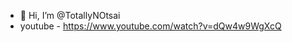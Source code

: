 

- 👋 Hi, I’m @TotallyNOtsai
- youtube - https://www.youtube.com/watch?v=dQw4w9WgXcQ
<!-- 
- 👀 I’m interested in Ai,Machine learning,Game dev
- 🌱 I’m currently learning Python
- 📫 You can reach out me in discord not_sai#0984
--->

<!---
TotallyNOtsai/TotallyNOtsai is a ✨ special ✨ repository because its `README.md` (this file) appears on your GitHub profile.
You can click the Preview link to take a look at your changes.
--->
